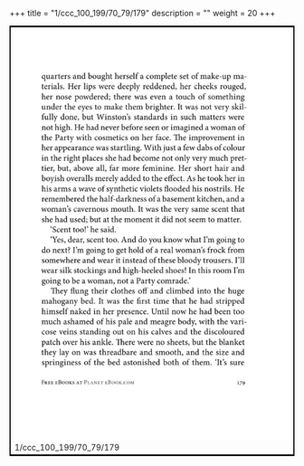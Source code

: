 +++
title = "1/ccc_100_199/70_79/179"
description = ""
weight = 20
+++

<table style="border:2px solid black;max-width:800px;max-height:800px;" 
><tr><td><img class="center-fit-jpg"
src="/jpg_/out_jpg_1984__179.jpg"  >1/ccc_100_199/70_79/179</img></td></tr></table>